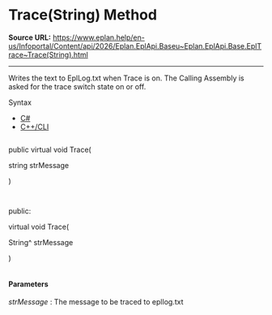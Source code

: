 # Trace(String) Method

**Source URL:** https://www.eplan.help/en-us/Infoportal/Content/api/2026/Eplan.EplApi.Baseu~Eplan.EplApi.Base.EplTrace~Trace(String).html

---

Writes the text to EplLog.txt when Trace is on. The Calling Assembly is asked for the trace switch state on or off.

Syntax

- [C#](#i-syntax-CS)
- [C++/CLI](#i-syntax-CPP2005)

```
```
public virtual void Trace( 

   string strMessage

)
```
```

```
```
public:

virtual void Trace( 

   String^ strMessage

)
```
```

#### Parameters

*strMessage*
:   The message to be traced to epllog.txt
